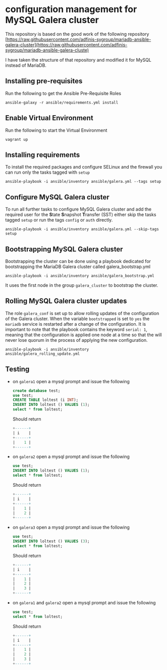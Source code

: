 # configuration management for MySQL Galera cluster

This repository is based on the good work of the following repository [https://raw.githubusercontent.com/adfinis-sygroup/mariadb-ansible-galera-cluster](https://raw.githubusercontent.com/adfinis-sygroup/mariadb-ansible-galera-cluste)

I have taken the structure of that repository and modified it for MySQL instead of MariaDB.

## Installing pre-requisites

Run the following to get the Ansible Pre-Requisite Roles

    ansible-galaxy -r ansible/requirements.yml install

## Enable Virtual Environment 

Run the following to start the Virtual Environment

    vagrant up

## Installing requirements

To install the required packages and configure SELinux and the firewall you can
run only the tasks tagged with ``setup``

    ansible-playbook -i ansible/inventory ansible/galera.yml --tags setup

## Configure MySQL Galera cluster

To run all further tasks to configure MySQL Galera cluster and add the
required user for the **S**tate **S**napshot **T**ransfer (SST) either skip the
tasks tagged ``setup`` or run the tags ``config`` or ``auth`` directly.

    ansible-playbook -i ansible/inventory ansible/galera.yml --skip-tags setup

## Bootstrapping MySQL Galera cluster

Bootstrapping the cluster can be done using a playbook dedicated for
bootstrapping the MariaDB Galera cluster called galera_bootstrap.yml

    ansible-playbook -i ansible/inventory ansible/galera_bootstrap.yml

It uses the first node in the group ``galera_cluster`` to bootstrap the cluster.

## Rolling MySQL Galera cluster updates

The role ``galera_conf`` is set up to allow rolling updates of the configuration
of the Galera cluster. When the variable ``bootstrapped`` is set to ``yes`` the
``mariadb`` service is restarted after a change of the configuration. It is
important to note that the playbook contains the keyword ``serial: 1``, meaning
that the configuration is applied one node at a time so that the will never lose
quorum in the process of applying the new configuration.

    ansible-playbook -i ansible/inventory ansible/galera_rolling_update.yml

## Testing

* on `galera1` open a mysql prompt and issue the following

  ``` sql
  create database test;
  use test;
  CREATE TABLE loltest (i INT);
  INSERT INTO loltest () VALUES (1);
  select * from loltest;
  ```

  Should return

  ``` sql
  +------+
  | i    |
  +------+
  |    1 |
  +------+
  ```

* on `galera2` open a mysql prompt and issue the following

  ``` sql
  use test;
  INSERT INTO loltest () VALUES (1);
  select * from loltest;
  ```

  Should return

  ``` sql
  +------+
  | i    |
  +------+
  |    1 |
  |    2 |
  +------+
  ```

* on `galera3` open a mysql prompt and issue the following

  ``` sql
  use test;
  INSERT INTO loltest () VALUES (3);
  select * from loltest;
  ```

  Should return

  ``` sql
  +------+
  | i    |
  +------+
  |    1 |
  |    2 |
  |    3 |
  +------+
  ```

* on `galera1` and `galera2` open a mysql prompt and issue the following

  ``` sql
  use test;
  select * from loltest;
  ```

  Should return

  ``` sql
  +------+
  | i    |
  +------+
  |    1 |
  |    2 |
  |    3 |
  +------+
  ```